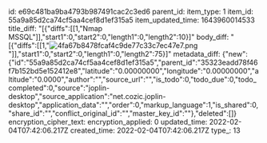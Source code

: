 id: e69c481ba9ba4793b987491cac2c3ed6
parent_id: 
item_type: 1
item_id: 55a9a85d2ca74cf5aa4cef8d1ef315a5
item_updated_time: 1643960014533
title_diff: "[{\"diffs\":[[1,\"Nmap MSSQL\"]],\"start1\":0,\"start2\":0,\"length1\":0,\"length2\":10}]"
body_diff: "[{\"diffs\":[[1,\"![4fa67b8478fcaf4c9de77c33c7ec47e7.png](:/b3c00695488e4cb3ae60c03e38d5200c)\"]],\"start1\":0,\"start2\":0,\"length1\":0,\"length2\":75}]"
metadata_diff: {"new":{"id":"55a9a85d2ca74cf5aa4cef8d1ef315a5","parent_id":"35323eadd78f46f7b152bd5e152412e8","latitude":"0.00000000","longitude":"0.00000000","altitude":"0.0000","author":"","source_url":"","is_todo":0,"todo_due":0,"todo_completed":0,"source":"joplin-desktop","source_application":"net.cozic.joplin-desktop","application_data":"","order":0,"markup_language":1,"is_shared":0,"share_id":"","conflict_original_id":"","master_key_id":""},"deleted":[]}
encryption_cipher_text: 
encryption_applied: 0
updated_time: 2022-02-04T07:42:06.217Z
created_time: 2022-02-04T07:42:06.217Z
type_: 13